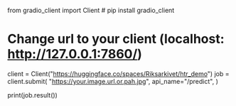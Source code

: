 from gradio_client import Client # pip install gradio_client

# Change url to your client (localhost: http://127.0.0.1:7860/)

client = Client("https://huggingface.co/spaces/Riksarkivet/htr_demo")
job = client.submit(
"https://your.image.url.or.pah.jpg",
api_name="/predict",
)

print(job.result())
